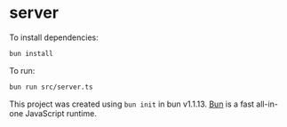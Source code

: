 # server

To install dependencies:

```bash
bun install
```

To run:

```bash
bun run src/server.ts
```

This project was created using `bun init` in bun v1.1.13. [Bun](https://bun.sh) is a fast all-in-one JavaScript runtime.
